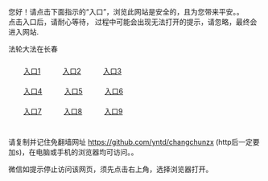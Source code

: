您好！请点击下面指示的“入口”，浏览此网站是安全的，且为您带来平安。。 <br/>
点击入口后，请耐心等待， 过程中可能会出现无法打开的提示，请忽略，最终会进入网站. </br>

法轮大法在长春<br/>
<div style="padding:10px"><a style="margin:20px" target="_blank" href="https://dkt4ocvgq0eqc.cloudfront.net/2Qpsp?lyccf" id="ccLink1" rel="nofollow">入口1</a> <a target="_blank" style="margin:20px" href="https://d3lqmdqib9kj0m.cloudfront.net/2Qpsp?ykvylti" id="ccLink2" rel="nofollow">入口2</a> <a style="margin:20px" target="_blank" href="https://dxefqsjblu5hk.cloudfront.net/2Qpsp?bjgbvbyr" id="ccLink3" rel="nofollow">入口3</a></div>

<div style="padding:10px" ><a style="margin:20px" target="_blank" href="https://dkt4ocvgq0eqc.cloudfront.net/2Qpsp?lyccf" id="ccLink4" rel="nofollow">入口4</a> <a style="margin:20px" href="https://d3lqmdqib9kj0m.cloudfront.net/2Qpsp?ykvylti" target="_blank" id="ccLink5" rel="nofollow">入口5</a> <a style="margin:20px" href="https://dxefqsjblu5hk.cloudfront.net/2Qpsp?bjgbvbyr" target="_blank" id="ccLink6" rel="nofollow">入口6</a></div>

<div style="padding:10px"><a style="margin:20px" target="_blank" href="https://dkt4ocvgq0eqc.cloudfront.net/2Qpsp?lyccf" id="ccLink7" rel="nofollow">入口7</a> <a style="margin:20px" href="https://d3lqmdqib9kj0m.cloudfront.net/2Qpsp?ykvylti" target="_blank" id="ccLink8" rel="nofollow">入口8</a> <a style="margin:20px" target="_blank" href="https://dxefqsjblu5hk.cloudfront.net/2Qpsp?bjgbvbyr" id="ccLink9" rel="nofollow">入口9</a></div>

<br/>



请复制并记住免翻墙网址 https://github.com/yntd/changchunzx (http后一定要加s)，在电脑或手机的浏览器均可访问。。<br/>

微信如提示停止访问该网页，须先点击右上角，选择浏览器打开。
